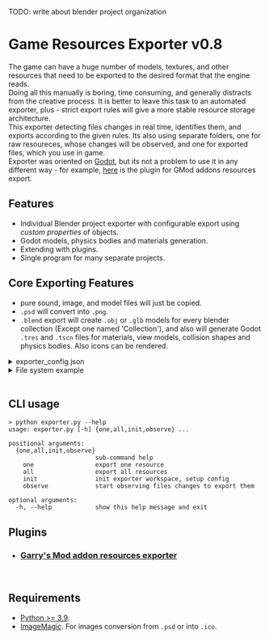 TODO: write about blender project organization

# Game Resources Exporter v0.8
The game can have a huge number of models, textures, and other resources that need to be exported to the desired format that the engine reads.  
Doing all this manually is boring, time consuming, and generally distracts from the creative process. It is better to leave this task to an automated exporter, plus - strict export rules will give a more stable resource storage architecture.  
This exporter detecting files changes in real time, identifies them, and exports according to the given rules. Its also using separate folders, one for raw resoureces, whose changes will be observed, and one for exported files, which you use in game.  
Exporter was oriented on [Godot](https://godotengine.org), but its not a problem to use it in any different way - for example, [here](resources_exporter/plugins/garrys_mod) is the plugin for GMod addons resources export.  

## Features
* Individual Blender project exporter with configurable export using *custom properties* of objects.
* Godot models, physics bodies and materials generation.
* Extending with plugins.
* Single program for many separate projects.

## Core Exporting Features
* pure sound, image, and model files will just be copied.
* `.psd` will convert into `.png`.
* `.blend` export will create `.obj` or `.glb` models for every blender collection (Except one named 'Collection'), and also will generate Godot `.tres` and `.tscn` files for materials, view models, collision shapes and physics bodies. Also icons can be rendered.
<details>
<summary>
exporter_config.json
</summary>

```json
{
  "image_magic_cmd": "convert",
  "raw_folder": "resources",
  "output_folder": "project/resources",
  "output_root": "project",
  "verbose": true,
  "plugins": []
}
```

</details>

<details>
<summary>
File system example
</summary>

```
.
|   exporter_config.json
|   files_registry.json
|
+---resources                                    (raw resources folder)
|   +---models
|   |   \---tools
|   |           macro_exploiter.blend
|   |           macro_exploiter.psd
|   |           macro_exploiter_emission.psd
|   |
|   \---ui
|            game_icon.psd
|            icon_export.export.json
|
\---project
    \---resources                                (fully generated)
        +---models
        |   \---tools
        |           macro_exploiter.obj
        |           macro_exploiter.png
        |           macro_exploiter.tscn
        |           macro_exploiter_emission.png
        |           macro_exploiter_icon.png
        |           macro_exploiter_phy_collision_shape.tscn
        |           macro_exploiter_rigid_body.tscn
        |           mat_macro_exploiter.tres
        |           mat_snow.tres
        |
        \---ui
                game_icon.ico
                game_icon.png
```

</details>

<br />

## CLI usage
```
> python exporter.py --help
usage: exporter.py [-h] {one,all,init,observe} ...

positional arguments:
  {one,all,init,observe}
                        sub-command help
    one                 export one resource
    all                 export all resources
    init                init exporter workspace, setup config
    observe             start observing files changes to export them

optional arguments:
  -h, --help            show this help message and exit
```

## Plugins
* ### [Garry's Mod addon resources exporter](resources_exporter/plugins/garrys_mod)

<br />

## Requirements
* [Python >= 3.9](https://www.python.org/downloads/).
* [ImageMagic](https://imagemagick.org/script/download.php). For images conversion from `.psd` or into `.ico`.
